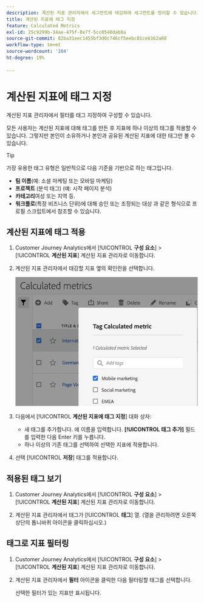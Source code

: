 ```yaml
---
description: 계산된 지표 관리자에서 세그먼트에 태깅하여 세그먼트를 정리할 수 있습니다.
title: 계산된 지표에 태그 지정
feature: Calculated Metrics
exl-id: 25c9299b-34ae-475f-8e7f-5cc8540dab8a
source-git-commit: 82ba31eec1455bf3d0c746cf5eebc81ce6162a00
workflow-type: tm+mt
source-wordcount: '284'
ht-degree: 19%

---
```


# 계산된 지표에 태그 지정

계산된 지표 관리자에서 필터를 태그 지정하여 구성할 수 있습니다.

모든 사용자는 계산된 지표에 대해 태그를 만든 후 지표에 하나 이상의 태그를 적용할 수 있습니다. 그렇지만 본인이 소유하거나 본인과 공유된 계산된 지표에 대한 태그만 볼 수 있습니다.

>[!TIP]
>
>가장 유용한 태그 유형은 일반적으로 다음 기준을 기반으로 하는 태그입니다.
>
>* **팀 이름**(예: 소셜 마케팅 또는 모바일 마케팅)
>* **프로젝트** (분석 태그) (예: 시작 페이지 분석)
>* **카테고리**&#x200B;여성 또는 지역 등.
>* **워크플로**(특정 비즈니스 단위)에 대해 승인 또는 조정되는 대상 과 같은 형식으로 프로필 스크립트에서 참조할 수 있습니다.


## 계산된 지표에 태그 적용

1. Customer Journey Analytics에서 [!UICONTROL **구성 요소**] > [!UICONTROL **계산된 지표**] 계산된 지표 관리자로 이동합니다.

1. 계산된 지표 관리자에서 태깅할 지표 옆의 확인란을 선택합니다.

   ![](assets/cm_add_tags.png)

1. 다음에서 [!UICONTROL **계산된 지표에 태그 지정**] 대화 상자:

   * 새 태그를 추가합니다. 에 이름을 입력합니다. **[!UICONTROL 태그 추가]** 필드를 입력한 다음 Enter 키를 누릅니다.
   * 하나 이상의 기존 태그를 선택하여 선택한 지표에 적용합니다.

1. 선택 [!UICONTROL **저장**] 태그를 적용합니다.

## 적용된 태그 보기

1. Customer Journey Analytics에서 [!UICONTROL **구성 요소**] > [!UICONTROL **계산된 지표**] 계산된 지표 관리자로 이동합니다.

1. 계산된 지표 관리자에서 태그가 [!UICONTROL **태그**] 열. (열을 관리하려면 오른쪽 상단의 톱니바퀴 아이콘을 클릭하십시오.)

## 태그로 지표 필터링

1. Customer Journey Analytics에서 [!UICONTROL **구성 요소**] > [!UICONTROL **계산된 지표**] 계산된 지표 관리자로 이동합니다.

1. 계산된 지표 관리자에서 **필터** 아이콘을 클릭한 다음 필터링할 태그를 선택합니다.

   선택한 필터가 있는 지표만 표시됩니다.

